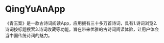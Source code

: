 # QingYuAnApp
《青玉案》是一款古诗词阅读App，应用拥有三十多万首诗词，具有1.诗词浏览2.诗词按标题搜索3.诗词收藏等功能。旨在带来优雅的古诗词阅读体验，让用户体会当中国传统诗词的魅力。
